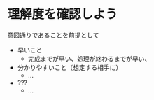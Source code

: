 # 理解度を確認しよう

意図通りであることを前提として

- 早いこと
  - 完成までが早い、処理が終わるまでが早い、
- 分かりやすいこと（想定する相手に）
  - ...
- ???
  - ...
